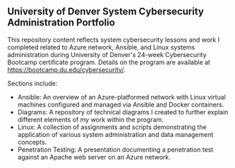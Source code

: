 ## University of Denver System Cybersecurity Administration Portfolio

This repository content reflects system cybersecurity lessons and work I completed related to Azure network, Ansible, and Linux systems administration during University of Denver's 24-week Cybersecurity Bootcamp certificate program. Details on the program are available at https://bootcamp.du.edu/cybersecurity/.

Sections include:

- Ansible: An overview of an Azure-platformed network with Linux virtual machines configured and managed via Ansible and Docker containers.
- Diagrams: A repository of technical diagrams I created to further explain different elements of my work within the program.
- Linux: A collection of assignments and scripts demonstrating the application of various system administration and data management concepts.
- Penetration Testing: A presentation documenting a penetration test against an Apache web server on an Azure network.
